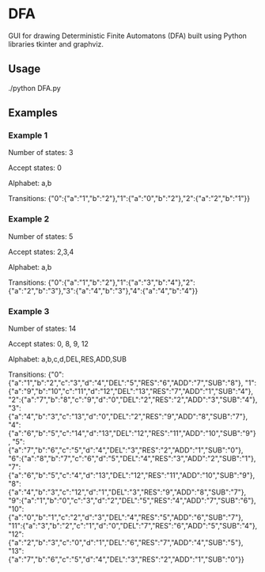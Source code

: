 # DFA
GUI for drawing Deterministic Finite Automatons (DFA) built using Python libraries tkinter and graphviz.

## Usage
./python DFA.py 

## Examples

### Example 1
Number of states: 3

Accept states: 0

Alphabet: a,b

Transitions: {"0":{"a":"1","b":"2"},"1":{"a":"0","b":"2"},"2":{"a":"2","b":"1"}}


### Example 2
Number of states: 5

Accept states: 2,3,4

Alphabet: a,b

Transitions: {"0":{"a":"1","b":"2"},"1":{"a":"3","b":"4"},"2":{"a":"2","b":"3"},"3":{"a":"4","b":"3"},"4":{"a":"4","b":"4"}}


### Example 3
Number of states: 14

Accept states: 0, 8, 9, 12

Alphabet: a,b,c,d,DEL,RES,ADD,SUB

Transitions: {"0":{"a":"1","b":"2","c":"3","d":"4","DEL":"5","RES":"6","ADD":"7","SUB":"8"},
"1":{"a":"9","b":"10","c":"11","d":"12","DEL":"13","RES":"7","ADD":"1","SUB":"4"},
"2":{"a":"7","b":"8","c":"9","d":"0","DEL":"2","RES":"2","ADD":"3","SUB":"4"},
"3":{"a":"4","b":"3","c":"13","d":"0","DEL":"2","RES":"9","ADD":"8","SUB":"7"},
"4":{"a":"6","b":"5","c":"14","d":"13","DEL":"12","RES":"11","ADD":"10","SUB":"9"},
"5":{"a":"7","b":"6","c":"5","d":"4","DEL":"3","RES":"2","ADD":"1","SUB":"0"},
"6":{"a":"8","b":"7","c":"6","d":"5","DEL":"4","RES":"3","ADD":"2","SUB":"1"},
"7":{"a":"6","b":"5","c":"4","d":"13","DEL":"12","RES":"11","ADD":"10","SUB":"9"},
"8":{"a":"4","b":"3","c":"12","d":"1","DEL":"3","RES":"9","ADD":"8","SUB":"7"},
"9":{"a":"1","b":"0","c":"3","d":"2","DEL":"5","RES":"4","ADD":"7","SUB":"6"},
"10":{"a":"0","b":"1","c":"2","d":"3","DEL":"4","RES":"5","ADD":"6","SUB":"7"},
"11":{"a":"3","b":"2","c":"1","d":"0","DEL":"7","RES":"6","ADD":"5","SUB":"4"},
"12":{"a":"2","b":"3","c":"0","d":"1","DEL":"6","RES":"7","ADD":"4","SUB":"5"},
"13":{"a":"7","b":"6","c":"5","d":"4","DEL":"3","RES":"2","ADD":"1","SUB":"0"}}

